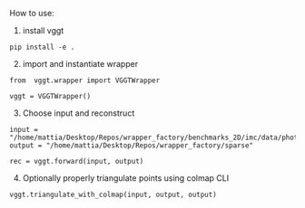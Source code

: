 How to use:

1. install vggt
```
pip install -e .
```

2. import and instantiate wrapper
```
from  vggt.wrapper import VGGTWrapper

vggt = VGGTWrapper()
```

3. Choose input and reconstruct
```
input = "/home/mattia/Desktop/Repos/wrapper_factory/benchmarks_2D/imc/data/phototourism/british_museum/set_100/images"
output = "/home/mattia/Desktop/Repos/wrapper_factory/sparse"

rec = vggt.forward(input, output)
```

4. Optionally properly triangulate points using colmap CLI
```
vggt.triangulate_with_colmap(input, output, output)
```